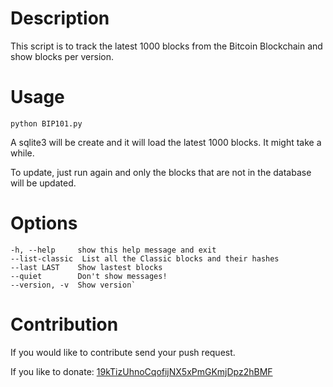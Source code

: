 Description
===========

This script is to track the latest 1000 blocks from the Bitcoin Blockchain and
show blocks per version.

Usage
=====
`python BIP101.py`

A sqlite3 will be create and it will load the latest 1000 blocks. It might take
a while.

To update, just run again and only the blocks that are not in the database will
be updated.

Options
=======

```
-h, --help     show this help message and exit
--list-classic  List all the Classic blocks and their hashes
--last LAST    Show lastest blocks
--quiet        Don't show messages!
--version, -v  Show version`
```
Contribution
===========
If you would like to contribute send your push request.

If you like to donate: [19kTizUhnoCqofijNX5xPmGKmjDpz2hBMF](https://blockchain.info/address/19kTizUhnoCqofijNX5xPmGKmjDpz2hBMF)

